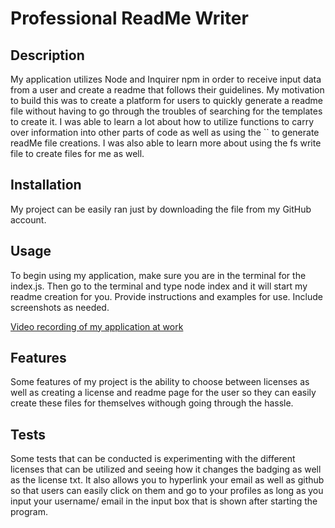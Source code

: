 # Professional ReadMe Writer

## Description
My application utilizes Node and Inquirer npm in order to receive input data from a user and create a readme that follows their guidelines. My motivation to build this was to create a platform for users to quickly generate a readme file without having to go through the troubles of searching for the templates to create it. I was able to learn a lot about how to utilize functions to carry over information into other parts of code as well as using the `` to generate readMe file creations. I was also able to learn more about using the fs write file to create files for me as well. 

## Installation

My project can be easily ran just by downloading the file from my GitHub account. 

## Usage

To begin using my application, make sure you are in the terminal for the index.js. Then go to the terminal and type node index and it will start my readme creation for you. 
Provide instructions and examples for use. Include screenshots as needed.

[Video recording of my application at work](https://app.castify.com/view/cd25c42a-3976-4ac6-9a7a-4e512521ec08)


## Features
Some features of my project is the ability to choose between licenses as well as creating a license and readme page for the user so they can easily create these files for themselves withough going through the hassle.  

## Tests
Some tests that can be conducted is experimenting with the different licenses that can be utilized and seeing how it changes the badging as well as the license txt. It also allows you to hyperlink your email as well as github so that users can easily click on them and go to your profiles as long as you input your username/ email in the input box that is shown after starting the program. 
